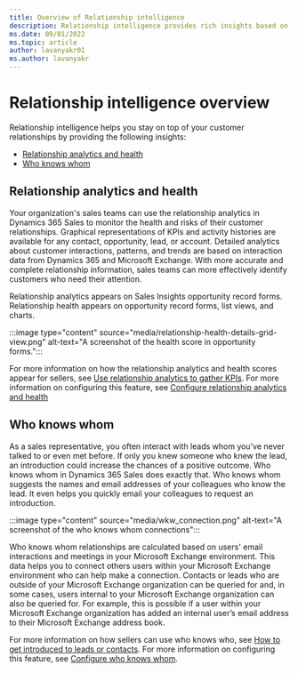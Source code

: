```yaml
---
title: Overview of Relationship intelligence 
description: Relationship intelligence provides rich insights based on your sellers interactions with their customers. 
ms.date: 09/01/2022
ms.topic: article
author: lavanyakr01
ms.author: lavanyakr
---
```


# Relationship intelligence overview 

Relationship intelligence helps you stay on top of your customer relationships by providing the following insights:  

- [Relationship analytics and health](#relationship-analytics-and-health)
- [Who knows whom](#who-knows-whom)

## Relationship analytics and health

Your organization's sales teams can use the relationship analytics in Dynamics 365 Sales to monitor the health and risks of their customer relationships. Graphical representations of KPIs and activity histories are available for any contact, opportunity, lead, or account. Detailed analytics about customer interactions, patterns, and trends are based on interaction data from Dynamics 365 and Microsoft Exchange. With more accurate and complete relationship information, sales teams can more effectively identify customers who need their attention.

Relationship analytics appears on Sales Insights opportunity record forms. Relationship health appears on opportunity record forms, list views, and charts.

:::image type="content" source="media/relationship-health-details-grid-view.png" alt-text="A screenshot of the health score in opportunity forms.":::

For more information on how the relationship analytics and health scores appear for sellers, see [Use relationship analytics to gather KPIs](relationship-analytics.md). For more information on configuring this feature, see [Configure relationship analytics and health](configure-relationship-analytics.md)

## Who knows whom

As a sales representative, you often interact with leads whom you've never talked to or even met before. If only you knew someone who knew the lead, an introduction could increase the chances of a positive outcome. Who knows whom in Dynamics 365 Sales does exactly that. Who knows whom suggests the names and email addresses of your colleagues who know the lead. It even helps you quickly email your colleagues to request an introduction.

:::image type="content" source="media/wkw_connection.png" alt-text="A screenshot of the who knows whom connections":::

Who knows whom relationships are calculated based on users' email interactions and meetings in your Microsoft Exchange environment. This data helps you to connect others users within your Microsoft Exchange environment who can help make a connection. Contacts or leads who are outside of your Microsoft Exchange organization can be queried for and, in some cases, users internal to your Microsoft Exchange organization can also be queried for. For example, this is possible if a user within your Microsoft Exchange organization has added an internal user’s email address to their Microsoft Exchange address book.

For more information on how sellers can use who knows who, see [How to get introduced to leads or contacts](who-knows-whom.md). For more information on configuring this feature, see [Configure who knows whom](configure-who-knows-whom.md).
